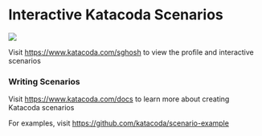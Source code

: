 # Interactive Katacoda Scenarios

[![](http://shields.katacoda.com/katacoda/sghosh/count.svg)](https://www.katacoda.com/sghosh "Get your profile on Katacoda.com")

Visit https://www.katacoda.com/sghosh to view the profile and interactive scenarios

### Writing Scenarios
Visit https://www.katacoda.com/docs to learn more about creating Katacoda scenarios

For examples, visit https://github.com/katacoda/scenario-example
